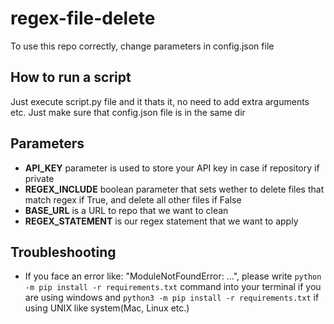# regex-file-delete
To use this repo correctly, change parameters in config.json file

## How to run a script

Just execute script.py file and it thats it, no need to add extra arguments etc. Just make sure that config.json file is in the same dir

## Parameters

* **API_KEY** parameter is used to store your API key in case if repository if private
* **REGEX_INCLUDE** boolean parameter that sets wether to delete files that match regex if True, and delete all other files if False
* **BASE_URL** is a URL to repo that we want to clean
* **REGEX_STATEMENT** is our regex statement that we want to apply

## Troubleshooting

* If you face an error like: "ModuleNotFoundError: ...", please write 
```python -m pip install -r requirements.txt``` command into your terminal if you are using windows and ```python3 -m pip install -r requirements.txt``` if using UNIX like system(Mac, Linux etc.)